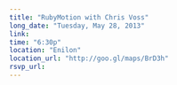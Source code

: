 ```yaml
---
title: "RubyMotion with Chris Voss"
long_date: "Tuesday, May 28, 2013"
link:
time: "6:30p"
location: "Enilon"
location_url: "http://goo.gl/maps/BrD3h"
rsvp_url:
---
```

